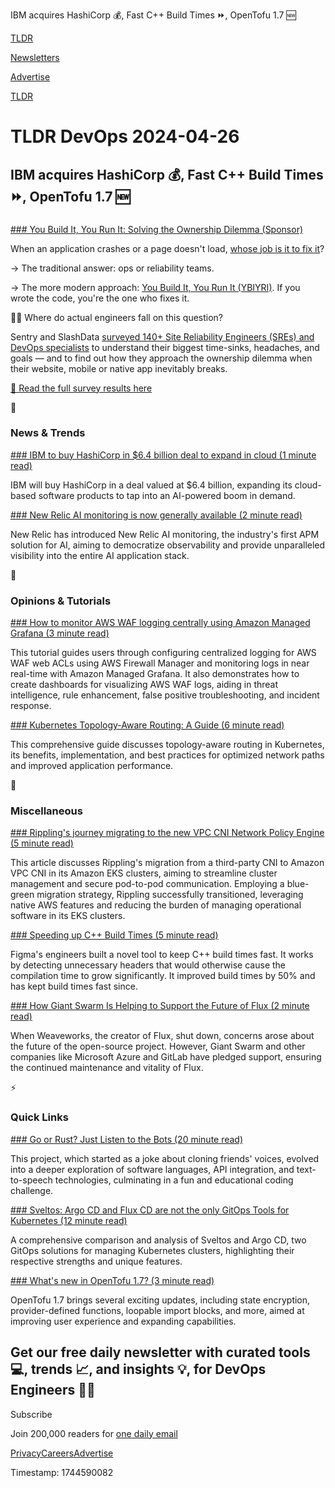 IBM acquires HashiCorp 💰, Fast C++ Build Times ⏩, OpenTofu 1.7 🆕

[TLDR](/)

[Newsletters](/newsletters)

[Advertise](https://advertise.tldr.tech/)

[TLDR](/)

# TLDR DevOps 2024-04-26

## IBM acquires HashiCorp 💰, Fast C++ Build Times ⏩, OpenTofu 1.7 🆕

### 

[### You Build It, You Run It: Solving the Ownership Dilemma (Sponsor)](https://sentry.io/resources/infrastructure-vs-applications-report/?utm_source=tldr&utm_medium=paid-community&utm_campaign=general-fy25q2-ybiyri&utm_content=newsletter-appsvsinfra-download#download-form)

When an application crashes or a page doesn't load, [whose job is it to fix it](https://links.tldr.tech/oU2uYT)?

→ The traditional answer: ops or reliability teams.

→ The more modern approach: [You Build It, You Run It (YBIYRI)](https://links.tldr.tech/oU2uYT). If you wrote the code, you're the one who fixes it.

👷‍♀️ Where do actual engineers fall on this question?

Sentry and SlashData [surveyed 140+ Site Reliability Engineers (SREs) and DevOps specialists](https://links.tldr.tech/oU2uYT) to understand their biggest time-sinks, headaches, and goals — and to find out how they approach the ownership dilemma when their website, mobile or native app inevitably breaks.

[👀 Read the full survey results here](https://links.tldr.tech/oU2uYT)

📱

### News & Trends

[### IBM to buy HashiCorp in $6.4 billion deal to expand in cloud (1 minute read)](https://bit.ly/4db9KRL)

IBM will buy HashiCorp in a deal valued at $6.4 billion, expanding its cloud-based software products to tap into an AI-powered boom in demand.

[### New Relic AI monitoring is now generally available (2 minute read)](https://newrelic.com/blog/nerdlog/ai-monitoring-ga?utm_source=tldrdevops)

New Relic has introduced New Relic AI monitoring, the industry's first APM solution for AI, aiming to democratize observability and provide unparalleled visibility into the entire AI application stack.

🚀

### Opinions & Tutorials

[### How to monitor AWS WAF logging centrally using Amazon Managed Grafana (3 minute read)](https://aws.amazon.com/blogs/mt/how-to-monitor-aws-waf-logging-centrally-using-amazon-managed-grafana/?utm_source=tldrdevops)

This tutorial guides users through configuring centralized logging for AWS WAF web ACLs using AWS Firewall Manager and monitoring logs in near real-time with Amazon Managed Grafana. It also demonstrates how to create dashboards for visualizing AWS WAF logs, aiding in threat intelligence, rule enhancement, false positive troubleshooting, and incident response.

[### Kubernetes Topology-Aware Routing: A Guide (6 minute read)](https://overcast.blog/kubernetes-topology-aware-routing-a-guide-4b2520674a41?utm_source=tldrdevops)

This comprehensive guide discusses topology-aware routing in Kubernetes, its benefits, implementation, and best practices for optimized network paths and improved application performance.

🎁

### Miscellaneous

[### Rippling's journey migrating to the new VPC CNI Network Policy Engine (5 minute read)](https://aws.amazon.com/blogs/containers/ripplings-journey-migrating-to-the-new-vpc-cni-network-policy-engine/?utm_source=tldrdevops)

This article discusses Rippling's migration from a third-party CNI to Amazon VPC CNI in its Amazon EKS clusters, aiming to streamline cluster management and secure pod-to-pod communication. Employing a blue-green migration strategy, Rippling successfully transitioned, leveraging native AWS features and reducing the burden of managing operational software in its EKS clusters.

[### Speeding up C++ Build Times (5 minute read)](https://www.figma.com/blog/speeding-up-build-times/?utm_source=tldrdevops)

Figma's engineers built a novel tool to keep C++ build times fast. It works by detecting unnecessary headers that would otherwise cause the compilation time to grow significantly. It improved build times by 50% and has kept build times fast since.

[### How Giant Swarm Is Helping to Support the Future of Flux (2 minute read)](https://thenewstack.io/how-giant-swarm-is-helping-to-support-the-future-of-flux/?utm_source=tldrdevops)

When Weaveworks, the creator of Flux, shut down, concerns arose about the future of the open-source project. However, Giant Swarm and other companies like Microsoft Azure and GitLab have pledged support, ensuring the continued maintenance and vitality of Flux.

⚡️

### Quick Links

[### Go or Rust? Just Listen to the Bots (20 minute read)](https://cybernetist.com/2024/04/25/go-or-rust-just-listen-to-the-bots/?utm_source=tldrdevops)

This project, which started as a joke about cloning friends' voices, evolved into a deeper exploration of software languages, API integration, and text-to-speech technologies, culminating in a fun and educational coding challenge.

[### Sveltos: Argo CD and Flux CD are not the only GitOps Tools for Kubernetes (12 minute read)](https://itnext.io/sveltos-argo-cd-and-flux-cd-are-not-the-only-gitops-tools-for-kubernetes-fa2b94b2ea48?utm_source=tldrdevops)

A comprehensive comparison and analysis of Sveltos and Argo CD, two GitOps solutions for managing Kubernetes clusters, highlighting their respective strengths and unique features.

[### What's new in OpenTofu 1.7? (3 minute read)](https://opentofu.org/docs/next/intro/whats-new/?utm_source=tldrdevops)

OpenTofu 1.7 brings several exciting updates, including state encryption, provider-defined functions, loopable import blocks, and more, aimed at improving user experience and expanding capabilities.

## Get our free daily newsletter with curated tools 💻, trends 📈, and insights 💡, for DevOps Engineers 👨‍💻

Subscribe

Join 200,000 readers for [one daily email](/api/latest/devops)

[Privacy](/privacy)[Careers](https://jobs.ashbyhq.com/tldr.tech)[Advertise](/devops/advertise)

Timestamp: 1744590082